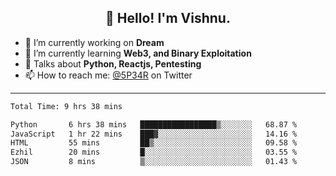 <h2 align="center">👋 Hello! I'm Vishnu.</h2>


- 🔭 I’m currently working on **Dream**
- 🌱 I’m currently learning **Web3, and Binary Exploitation**
- 💬 Talks about **Python, Reactjs, Pentesting**
- 📫 How to reach me: [@5P34R](https://twitter.com/Vishnu27302693) on Twitter

---
<!--START_SECTION:waka-->

```txt
Total Time: 9 hrs 38 mins

Python       6 hrs 38 mins   █████████████████▒░░░░░░░   68.87 %
JavaScript   1 hr 22 mins    ███▓░░░░░░░░░░░░░░░░░░░░░   14.16 %
HTML         55 mins         ██▒░░░░░░░░░░░░░░░░░░░░░░   09.58 %
Ezhil        20 mins         █░░░░░░░░░░░░░░░░░░░░░░░░   03.55 %
JSON         8 mins          ▒░░░░░░░░░░░░░░░░░░░░░░░░   01.43 %
```

<!--END_SECTION:waka-->
